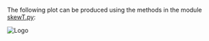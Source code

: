 The following plot can be produced using the methods in the module [skewT.py](http://code.google.com/p/pywrfplot/source/browse/trunk/skewT.py):

<img src='http://pywrfplot.googlecode.com/files/skewt.png' alt='Logo' />